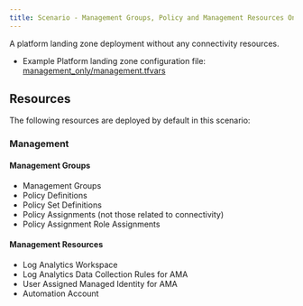 ```yaml
---
title: Scenario - Management Groups, Policy and Management Resources Only
---
```


A platform landing zone deployment without any connectivity resources.

* Example Platform landing zone configuration file: [management_only/management.tfvars](https://raw.githubusercontent.com/Azure/alz-terraform-accelerator/refs/heads/main/templates/platform_landing_zone/examples/management_only/management.tfvars)

## Resources

The following resources are deployed by default in this scenario:

### Management

#### Management Groups

- Management Groups
- Policy Definitions
- Policy Set Definitions
- Policy Assignments (not those related to connectivity)
- Policy Assignment Role Assignments

#### Management Resources

- Log Analytics Workspace
- Log Analytics Data Collection Rules for AMA
- User Assigned Managed Identity for AMA
- Automation Account
